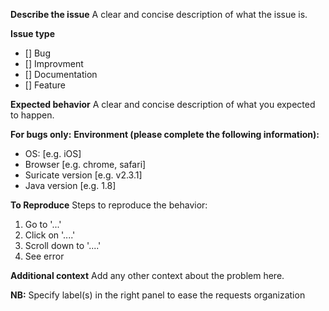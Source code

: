 **Describe the issue**
A clear and concise description of what the issue is.

**Issue type**
- [] Bug
- [] Improvment
- [] Documentation
- [] Feature

**Expected behavior**
A clear and concise description of what you expected to happen.

**For bugs only:**
**Environment (please complete the following information):**
 - OS: [e.g. iOS]
 - Browser [e.g. chrome, safari]
 - Suricate version [e.g. v2.3.1]
 - Java version [e.g. 1.8]

**To Reproduce**
Steps to reproduce the behavior:
1. Go to '...'
2. Click on '....'
3. Scroll down to '....'
4. See error

**Additional context**
Add any other context about the problem here.

**NB:** Specify label(s) in the right panel to ease the requests organization
